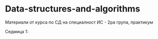 # Data-structures-and-algorithms
Материали от курса по СД на специалност ИС - 2ра група, практикум

Седмица 1: [](https://github.com/AleksandrinaKovachka/Data-structures-and-algorithms/tree/main/Week01)
